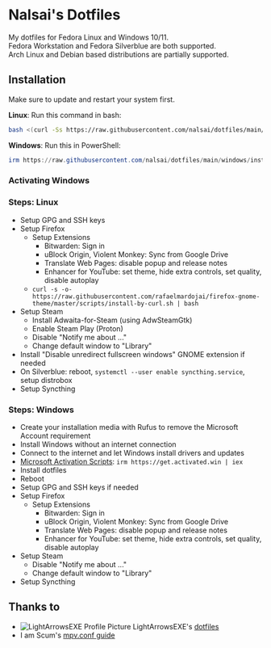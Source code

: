 # Nalsai's Dotfiles

My dotfiles for Fedora Linux and Windows 10/11.  
Fedora Workstation and Fedora Silverblue are both supported.  
Arch Linux and Debian based distributions are partially supported.

## Installation

Make sure to update and restart your system first.

**Linux**: Run this command in bash:

```bash
bash <(curl -Ss https://raw.githubusercontent.com/nalsai/dotfiles/main/linux/install.sh)
```

**Windows**: Run this in PowerShell:

```ps1
irm https://raw.githubusercontent.com/nalsai/dotfiles/main/windows/install.ps1 | iex
```

### Activating Windows


### Steps: Linux

- Setup GPG and SSH keys
- Setup Firefox
  - Setup Extensions
    - Bitwarden: Sign in
    - uBlock Origin, Violent Monkey: Sync from Google Drive
    - Translate Web Pages: disable popup and release notes
    - Enhancer for YouTube: set theme, hide extra controls, set quality, disable autoplay
  - `curl -s -o- https://raw.githubusercontent.com/rafaelmardojai/firefox-gnome-theme/master/scripts/install-by-curl.sh | bash`
- Setup Steam
  - Install Adwaita-for-Steam (using AdwSteamGtk)
  - Enable Steam Play (Proton)
  - Disable "Notify me about ..."
  - Change default window to "Library"
- Install "Disable unredirect fullscreen windows" GNOME extension if needed
- On Silverblue: reboot, `systemctl --user enable syncthing.service`, setup distrobox
- Setup Syncthing

### Steps: Windows

- Create your installation media with Rufus to remove the Microsoft Account requirement
- Install Windows without an internet connection
- Connect to the internet and let Windows install drivers and updates
- [Microsoft Activation Scripts](https://github.com/massgravel/Microsoft-Activation-Scripts): `irm https://get.activated.win | iex`
- Install dotfiles
- Reboot
- Setup GPG and SSH keys if needed
- Setup Firefox
  - Setup Extensions
    - Bitwarden: Sign in
    - uBlock Origin, Violent Monkey: Sync from Google Drive
    - Translate Web Pages: disable popup and release notes
    - Enhancer for YouTube: set theme, hide extra controls, set quality, disable autoplay
- Setup Steam
  - Disable "Notify me about ..."
  - Change default window to "Library"
- Setup Syncthing

## Thanks to

- ![LightArrowsEXE Profile Picture](https://avatars.githubusercontent.com/LightArrowsEXE?s=12) LightArrowsEXE's [dotfiles](https://github.com/LightArrowsEXE/dotfiles)
- I am Scum's [mpv.conf guide](https://iamscum.wordpress.com/guides/videoplayback-guide/mpv-conf/)
